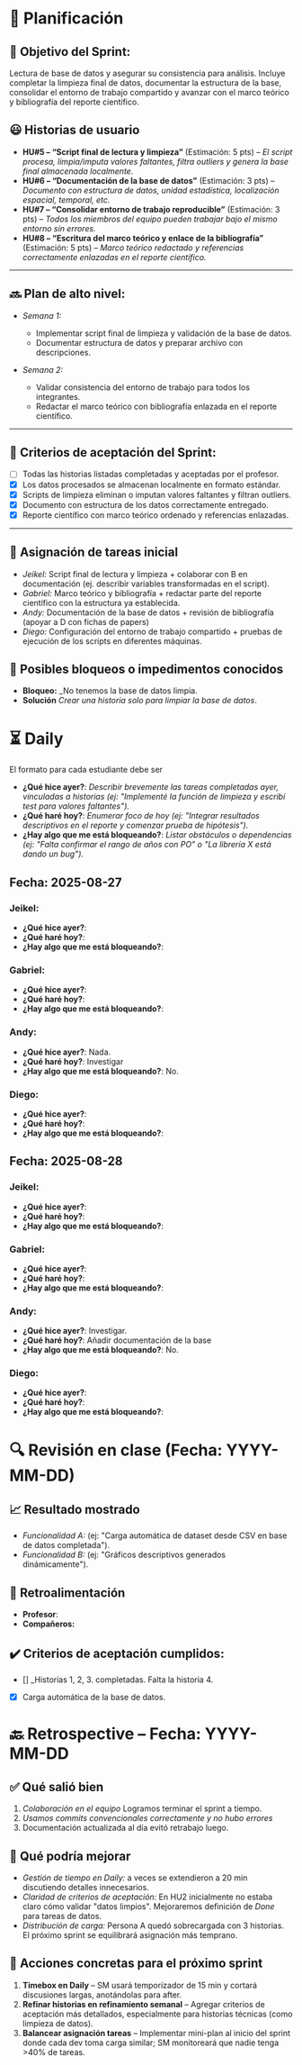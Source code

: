 # 📆  Planificación

## 🎯  Objetivo del Sprint:

Lectura de base de datos y asegurar su consistencia para análisis.
Incluye completar la limpieza final de datos, documentar la estructura de la base, consolidar el entorno de trabajo compartido y avanzar con el marco teórico y bibliografía del reporte científico.


## 😃  Historias de usuario

- **HU#5 – “Script final de lectura y limpieza”** (Estimación: 5 pts) – *El script procesa, limpia/imputa valores faltantes, filtra outliers y genera la base final almacenada localmente.*
- **HU#6 – “Documentación de la base de datos”** (Estimación: 3 pts) – *Documento con estructura de datos, unidad estadística, localización espacial, temporal, etc.*
- **HU#7 – “Consolidar entorno de trabajo reproducible”** (Estimación: 3 pts) – *Todos los miembros del equipo pueden trabajar bajo el mismo entorno sin errores.*
- **HU#8 – “Escritura del marco teórico y enlace de la bibliografía”** (Estimación: 5 pts) – *Marco teórico redactado y referencias correctamente enlazadas en el reporte científico.*

---

## 🔜  Plan de alto nivel:
- *Semana 1:*
  - Implementar script final de limpieza y validación de la base de datos.
  - Documentar estructura de datos y preparar archivo con descripciones.

- *Semana 2:*
  - Validar consistencia del entorno de trabajo para todos los integrantes.
  - Redactar el marco teórico con bibliografía enlazada en el reporte científico.

---
## 🥇  Criterios de aceptación del Sprint:
- [ ] Todas las historias listadas completadas y aceptadas por el profesor.
- [x] Los datos procesados se almacenan localmente en formato estándar.
- [x] Scripts de limpieza eliminan o imputan valores faltantes y filtran outliers.
- [x] Documento con estructura de los datos correctamente entregado.
- [x] Reporte científico con marco teórico ordenado y referencias enlazadas.

---
## 📌  Asignación de tareas inicial
- *Jeikel:* Script final de lectura y limpieza + colaborar con B en documentación (ej. describir variables transformadas en el script).
- *Gabriel:* Marco teórico y bibliografía + redactar parte del reporte científico con la estructura ya establecida.
- *Andy:* Documentación de la base de datos + revisión de bibliografía (apoyar a D con fichas de papers)
- *Diego:* Configuración del entorno de trabajo compartido + pruebas de ejecución de los scripts en diferentes máquinas.
## 🚫 Posibles bloqueos o impedimentos conocidos

- **Bloqueo:** _No tenemos la base de datos limpia.
- **Solución** _Crear una historia solo para limpiar la base de datos_.




# ⏳  Daily

El formato para cada estudiante debe ser

- **¿Qué hice ayer?**: _Describir brevemente las tareas completadas ayer, vinculadas a historias (ej: "Implementé la función de limpieza y escribí test para valores faltantes")._
- **¿Qué haré hoy?**: _Enumerar foco de hoy (ej: "Integrar resultados descriptivos en el reporte y comenzar prueba de hipótesis")._
- **¿Hay algo que me está bloqueando?**: _Listar obstáculos o dependencias (ej: "Falta confirmar el rango de años con PO" o "La librería X está dando un bug")._



##  Fecha: 2025-08-27

### Jeikel:
- **¿Qué hice ayer?**:
- **¿Qué haré hoy?**:
- **¿Hay algo que me está bloqueando?**:

### Gabriel:
- **¿Qué hice ayer?**:
- **¿Qué haré hoy?**:
- **¿Hay algo que me está bloqueando?**:

### Andy:
- **¿Qué hice ayer?**: Nada.
- **¿Qué haré hoy?**: Investigar
- **¿Hay algo que me está bloqueando?**: No.

### Diego:
- **¿Qué hice ayer?**:
- **¿Qué haré hoy?**:
- **¿Hay algo que me está bloqueando?**:

##  Fecha: 2025-08-28

### Jeikel:
- **¿Qué hice ayer?**:
- **¿Qué haré hoy?**:
- **¿Hay algo que me está bloqueando?**:

### Gabriel:
- **¿Qué hice ayer?**:
- **¿Qué haré hoy?**:
- **¿Hay algo que me está bloqueando?**:

### Andy:
- **¿Qué hice ayer?**: Investigar.
- **¿Qué haré hoy?**: Añadir documentación de la base
- **¿Hay algo que me está bloqueando?**: No.

### Diego:
- **¿Qué hice ayer?**:
- **¿Qué haré hoy?**:
- **¿Hay algo que me está bloqueando?**:




# 🔍   Revisión en clase (Fecha: YYYY-MM-DD)



## 📈  Resultado mostrado

- *Funcionalidad A:* (ej: "Carga automática de dataset desde CSV en base de datos completada").
- *Funcionalidad B:* (ej: "Gráficos descriptivos generados dinámicamente").


## :arrows_counterclockwise:  Retroalimentación

- **Profesor**:
- **Compañeros:**


## ✔️  Criterios de aceptación cumplidos:
- [] _Historias 1, 2, 3. completadas. Falta la historia 4.
- [x] Carga automática de la base de datos.


# 🔙  Retrospective – Fecha: YYYY-MM-DD

## :white_check_mark: Qué salió bien
1.  _Colaboración en el equipo_ Logramos terminar el sprint a tiempo.
1.  _Usamos commits convencionales correctamente y no hubo errores_
1.  Documentación actualizada al día evitó retrabajo luego.



## :no_good: Qué podría mejorar

- _Gestión de tiempo en Daily:_ a veces se extendieron a 20 min discutiendo detalles innecesarios.
- _Claridad de criterios de aceptación:_ En HU2 inicialmente no estaba claro cómo validar "datos limpios". Mejoraremos definición de *Done* para tareas de datos.
- _Distribución de carga:_ Persona A quedó sobrecargada con 3 historias. El próximo sprint se equilibrará asignación más temprano.


## :pencil: Acciones concretas  para el próximo sprint
1. **Timebox en Daily** – SM usará temporizador de 15 min y cortará discusiones largas, anotándolas para after.
2. **Refinar historias en refinamiento semanal** – Agregar criterios de aceptación más detallados, especialmente para historias técnicas (como limpieza de datos).
3. **Balancear asignación tareas** – Implementar mini-plan al inicio del sprint donde cada dev toma carga similar; SM monitoreará que nadie tenga >40% de tareas.
